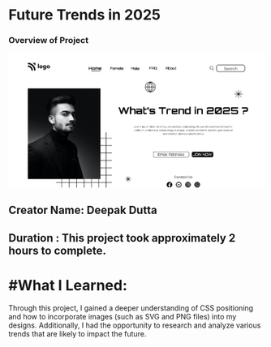 # Future Trends in 2025

### Overview of Project

![Test Image 1](./thumbnail.png)

## Creator Name: **Deepak Dutta**

## Duration : **This project took approximately 2 hours to complete.**

# #What I Learned:
Through this project, I gained a deeper understanding of CSS positioning and how to incorporate images (such as SVG and PNG files) into my designs. Additionally, I had the opportunity to research and analyze various trends that are likely to impact the future.
